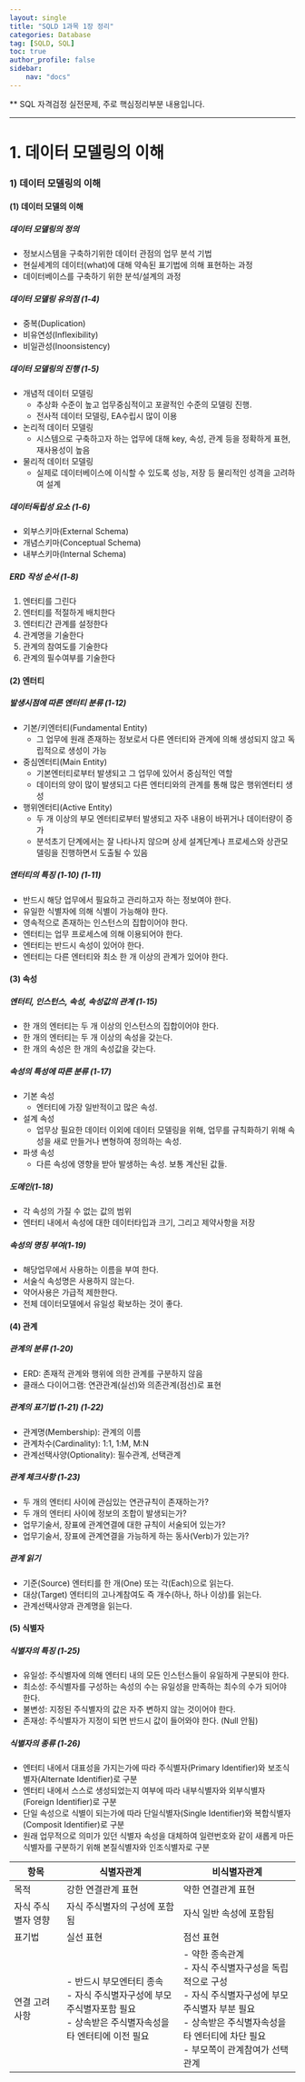 ```yaml
---
layout: single
title: "SQLD 1과목 1장 정리"
categories: Database
tag: [SQLD, SQL]
toc: true
author_profile: false
sidebar:
    nav: "docs"
---
```


** SQL 자격검정 실전문제, 주로 핵심정리부분 내용입니다.

---

# 1. 데이터 모델링의 이해

### 1) 데이터 모델링의 이해

#### (1) 데이터 모델의 이해

##### 데이터 모델링의 정의 

- 정보시스템을 구축하기위한 데이터 관점의 업무 분석 기법
- 현실세계의 데이터(what)에 대해 약속된 표기법에 의해 표현하는 과정
- 데이터베이스를 구축하기 위한 분석/설계의 과정



##### 데이터 모델링 유의점 (1-4)

- 중복(Duplication)
- 비유연성(Inflexibility)
- 비일관성(Inoonsistency)



##### 데이터 모델링의 진행 (1-5)

- 개념적 데이터 모델링
  - 추상화 수준이 높고 업무중심적이고 포괄적인 수준의 모델링 진행.
  - 전사적 데이터 모델링, EA수립시 많이 이용
- 논리적 데이터 모델링
  - 시스템으로 구축하고자 하는 업무에 대해 key, 속성, 관계 등을 정확하게 표현, 재사용성이 높음
- 물리적 데이터 모델링
  - 실제로 데이터베이스에 이식할 수 있도록 성능, 저장 등 물리적인 성격을 고려하여 설계



##### 데이터독립성 요소 (1-6)

- 외부스키마(External Schema)
- 개념스키마(Conceptual Schema)
- 내부스키마(Internal Schema)



##### ERD 작성 순서 (1-8)

1. 엔터티를 그린다
2. 엔터티를 적절하게 배치한다
3. 엔터티간 관계를 설정한다
4. 관계명을 기술한다
5. 관계의 참여도를 기술한다
6. 관계의 필수여부를 기술한다



#### (2) 엔터티

##### 발생시점에 따른 엔터티 분류 (1-12)

- 기본/키엔터티(Fundamental Entity)
  - 그 업무에 원래 존재하는 정보로서 다른 엔터티와 관계에 의해 생성되지 않고 독립적으로 생성이 가능
- 중심엔터티(Main Entity)
  - 기본엔터티로부터 발생되고 그 업무에 있어서 중심적인 역할
  - 데이터의 양이 많이 발생되고 다른 엔터티와의 관계를 통해 많은 행위엔터티 생성
- 행위엔터티(Active Entity)
  - 두 개 이상의 부모 엔터티로부터 발생되고 자주 내용이 바뀌거나 데이터량이 증가
  - 분석초기 단계에서는 잘 나타나지 않으며 상세 설계단계나 프로세스와 상관모델링을 진행하면서 도출될 수 있음



##### 엔터티의 특징 (1-10) (1-11)

- 반드시 해당 업무에서 필요하고 관리하고자 하는 정보여야 한다.
- 유일한 식별자에 의해 식별이 가능해야 한다.
- 영속적으로 존재하는 인스턴스의 집합이어야 한다.
- 엔터티는 업무 프로세스에 의해 이용되어야 한다.
- 엔터티는 반드시 속성이 있어야 한다.
- 엔터티는 다른 엔터티와 최소 한 개 이상의 관계가 있어야 한다.



#### (3) 속성

##### 엔터티, 인스턴스, 속성, 속성값의 관계 (1-15)

- 한 개의 엔터티는 두 개 이상의 인스턴스의 집합이어야 한다.
- 한 개의 엔터티는 두 개 이상의 속성을 갖는다.
- 한 개의 속성은 한 개의 속성값을 갖는다.



##### 속성의 특성에 따른 분류 (1-17)

- 기본 속성
  - 엔터티에 가장 일반적이고 많은 속성.
- 설계 속성
  - 업무상 필요한 데이터 이외에 데이터 모델링을 위해, 업무를 규칙화하기 위해 속성을 새로 만들거나 변형하여 정의하는 속성.
- 파생 속성
  - 다른 속성에 영향을 받아 발생하는 속성. 보통 계산된 값들.



##### 도메인(1-18)

- 각 속성의 가질 수 없는 값의 범위
- 엔터티 내에서 속성에 대한 데이터타입과 크기, 그리고 제약사항을 저장



##### 속성의 명칭 부여(1-19)

- 해당업무에서 사용하는 이름을 부여 한다.
- 서술식 속성명은 사용하지 않는다.
- 약어사용은 가급적 제한한다.
- 전체 데이터모델에서 유일성 확보하는 것이 좋다.



#### (4) 관계

##### 관계의 분류 (1-20)

- ERD: 존재적 관계와 행위에 의한 관계를 구분하지 않음
- 클래스 다이어그램: 연관관계(실선)와 의존관계(점선)로 표현



##### 관계의 표기법 (1-21) (1-22)

- 관계명(Membership): 관계의 이름
- 관계차수(Cardinality): 1:1, 1:M, M:N
- 관계선택사양(Optionality): 필수관계, 선택관계



##### 관계 체크사항 (1-23)

- 두 개의 엔터티 사이에 관심있는 연관규칙이 존재하는가?
- 두 개의 엔터티 사이에 정보의 조합이 발생되는가?
- 업무기술서, 장표에 관계연결에 대한 규칙이 서술되어 있는가?
- 업무기술서, 장표에 관계연결을 가능하게 하는 동사(Verb)가 있는가?



##### 관계 읽기

- 기준(Source) 엔터티를 한 개(One) 또는 각(Each)으로 읽는다.
- 대상(Target) 엔터티의 고나계참여도 즉 개수(하나, 하나 이상)를 읽는다.
- 관계선택사양과 관계명을 읽는다.



#### (5) 식별자

##### 식별자의 특징 (1-25)

- 유일성: 주식별자에 의해 엔터티 내의 모든 인스턴스들이 유일하게 구분되야 한다.
- 최소성: 주식별자를 구성하는 속성의 수는 유일성을 만족하는 최수의 수가 되어야 한다.
- 불변성: 지정된 주식별자의 값은 자주 변하지 않는 것이어야 한다.
- 존재성: 주식별자가 지정이 되면 반드시 값이 들어와야 한다. (Null 안됨)



##### 식별자의 종류 (1-26)

- 엔터티 내에서 대표성을 가지는가에 따라 주식별자(Primary Identifier)와 보조식별자(Alternate Identifier)로 구분
- 엔터티 내에서 스스로 생성되었는지 여부에 따라 내부식별자와 외부식별자(Foreign Identifier)로 구분
- 단일 속성으로 식별이 되는가에 따라 단일식별자(Single Identifier)와 복합식별자(Composit Identifier)로 구분
- 원래 업무적으로 의미가 있던 식별자 속성을 대체하여 일련번호와 같이 새롭게 마든 식별자를 구분하기 위해 본질식별자와 인조식별자로 구분



| 항목 | 식별자관계 | 비식별자관계|
|-------|------|-----|
| 목적 | 강한 연결관계 표현 | 약한 연결관계 표현|
|자식 주식별자 영향|자식 주식별자의 구성에 포함됨|자식 일반 속성에 포함됨|
|표기법| 실선 표현 | 점선 표현 |
|연결 고려사항| - 반드시 부모엔터티 종속<br />- 자식 주식별자구성에 부모 주식별자포함 필요<br />- 상속받은 주식별자속성을 타 엔터티에 이전 필요 | - 약한 종속관계<br />- 자식 주식별자구성을 독립적으로 구성<br />- 자식 주식별자구성에 부모 주식별자 부분 필요<br />- 상속받은 주식별자속성을 타 엔터티에 차단 필요<br />- 부모쪽이 관계참여가 선택관계 |

